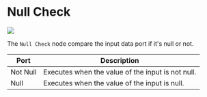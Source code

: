 # Null Check

![](../../images/null-check.png)

The `Null Check` node compare the input data port if it's null or not.

|Port  |Description  |
|---------|---------|
|Not Null     |Executes when the value of the input is not null.         |
|Null     |Executes when the value of the input is null.         |
